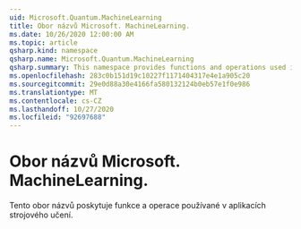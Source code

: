 ```yaml
---
uid: Microsoft.Quantum.MachineLearning
title: Obor názvů Microsoft. MachineLearning.
ms.date: 10/26/2020 12:00:00 AM
ms.topic: article
qsharp.kind: namespace
qsharp.name: Microsoft.Quantum.MachineLearning
qsharp.summary: This namespace provides functions and operations used in quantum machine learning applications.
ms.openlocfilehash: 283c0b151d19c10227f1171404317e4e1a905c20
ms.sourcegitcommit: 29e0d88a30e4166fa580132124b0eb57e1f0e986
ms.translationtype: MT
ms.contentlocale: cs-CZ
ms.lasthandoff: 10/27/2020
ms.locfileid: "92697688"
---
```

# <a name="microsoftquantummachinelearning-namespace"></a>Obor názvů Microsoft. MachineLearning.

Tento obor názvů poskytuje funkce a operace používané v aplikacích strojového učení.

